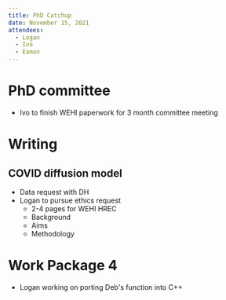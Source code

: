 ```yaml
---
title: PhD Catchup
date: November 15, 2021
attendees:
  - Logan
  - Ivo
  - Eamon
---
```


# PhD committee

- Ivo to finish WEHI paperwork for 3 month committee meeting

# Writing

## COVID diffusion model

- Data request with DH
- Logan to pursue ethics request
  - 2-4 pages for WEHI HREC
  - Background
  - Aims
  - Methodology

# Work Package 4

- Logan working on porting Deb's function into C++
